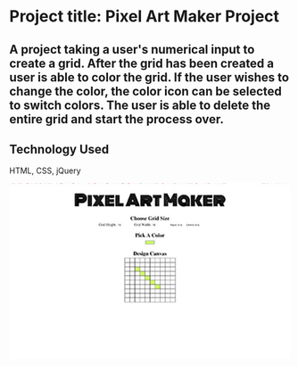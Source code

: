 # Project title: Pixel Art Maker Project

## A project taking a user's numerical input to create a grid. After the grid has been created a user is able to color the grid. If the user wishes to change the color, the color icon can be selected to switch colors. The user is able to delete the entire grid and start the process over.



## Technology Used
HTML, CSS, jQuery




![Alt text](screenshot.jpg?raw=true "Pixel Art Maker")
